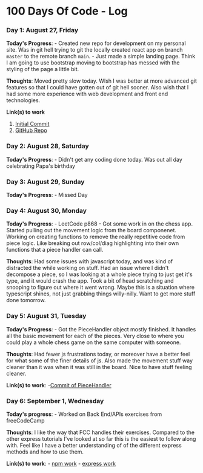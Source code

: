 # 100 Days Of Code - Log

### Day 1: August 27, Friday

**Today's Progress**: 
    - Created new repo for development on my personal site. Was in git hell 
      trying to git the locally created react app on branch `master` to the 
      remote branch `main`. 
    - Just made a simple landing page. Think I am going to use bootstrap moving
      to bootstrap has messed with the styling of the page a little bit. 

**Thoughts**: Moved pretty slow today. WIsh I was better at more advanced git 
          features so that I could have gotten out of git hell sooner. Also 
          wish that I had some more experience with web development and front
          end technologies. 

**Link(s) to work**
1. [Initial Commit](https://github.com/deweesa/Portfolio-Site/commit/10590ce939480d1ac0d5b8d0ab10e805e7cd2955)
2. [GitHub Repo](https://github.com/deweesa/Portfolio-Site) 

### Day 2: August 28, Saturday

**Today's Progress**:
    - Didn't get any coding done today. Was out all day celebrating Papa's birthday

### Day 3: August 29, Sunday

**Today's Progress**:
    - Missed Day

### Day 4: August 30, Monday

**Today's Progress**:
    - LeetCode p868
    - Got some work in on the chess app. Started pulling out the movement logic
      from the board componenet. Working on creating functions to remove the 
      really repetitive code from piece logic. Like breaking out row/col/diag 
      highlighting into their own functions that a piece handler can call.

**Thoughts**:
    Had some issues with javascript today, and was kind of distracted the while
    working on stuff. Had an issue where I didn't decompose a piece, so I was 
    looking at a whole piece trying to just get it's type, and it would crash
    the app. Took a bit of head scratching and snooping to figure out where it 
    went wrong. Maybe this is a situation where typescript shines, not just 
    grabbing things willy-nilly. Want to get more stuff done tomorrow. 
    
### Day 5: August 31, Tuesday

**Today's Progress**:
    - Got the PieceHandler object mostly finished. It handles all the basic 
      movement for each of the pieces. Very close to where you could play a
      whole chess game on the same computer with someone. 

**Thoughts**:
    Had fewer js frustrations today, or moreover have a better feel for what
    some of the finer details of js. Also made the movement stuff way cleaner
    than it was when it was still in the board. Nice to have stuff feeling 
    cleaner. 
    
**Link(s) to work**:
    -[Commit of PieceHandler](https://github.com/deweesa/boardgames/commit/09b8284016e390dad970a6a3ba22c500a879cd33)
    
### Day 6: September 1, Wednesday

**Today's progress**:
    - Worked on Back End/APIs exercises from freeCodeCamp

**Thoughts**:
    I like the way that FCC handles their exercises. Compared to the other 
    express tutorials I've looked at so far this is the easiest to follow 
    along with. Feel like I have a better understanding of of the different
    express methods and how to use them. 

**Link(s) to work**:
    - [npm work](://github.com/deweesa/boilerplate-npm)
    - [express work](https://github.com/deweesa/boilerplate-express)
